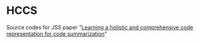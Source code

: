 # HCCS

Source codes for JSS paper "[Learning a holistic and comprehensive code representation for code summarization](https://arxiv.org/abs/10.1016/jss.2023.111746)" 
